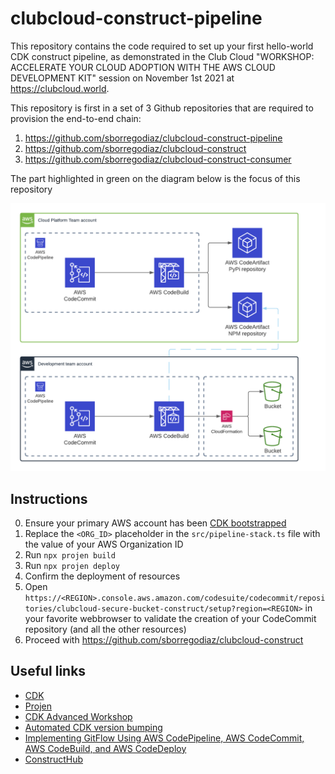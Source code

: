 # clubcloud-construct-pipeline
This repository contains the code required to set up your first hello-world CDK construct pipeline, as demonstrated in the Club Cloud "WORKSHOP: ACCELERATE YOUR CLOUD ADOPTION WITH THE AWS CLOUD DEVELOPMENT KIT" session on November 1st 2021 at https://clubcloud.world.

This repository is first in a set of 3 Github repositories that are required to provision the end-to-end chain:
1. https://github.com/sborregodiaz/clubcloud-construct-pipeline
2. https://github.com/sborregodiaz/clubcloud-construct
3. https://github.com/sborregodiaz/clubcloud-construct-consumer

The part highlighted in green on the diagram below is the focus of this repository  

![Architecture diagram](assets/1.png "Architecture diagram")

## Instructions
0. Ensure your primary AWS account has been [CDK bootstrapped](https://docs.aws.amazon.com/cdk/latest/guide/bootstrapping.html)
1. Replace the `<ORG_ID>` placeholder in the `src/pipeline-stack.ts` file with the value of your AWS Organization ID
2. Run `npx projen build`
3. Run `npx projen deploy`
4. Confirm the deployment of resources
5. Open `https://<REGION>.console.aws.amazon.com/codesuite/codecommit/repositories/clubcloud-secure-bucket-construct/setup?region=<REGION>` in your favorite webbrowser to validate the creation of your CodeCommit repository (and all the other resources)
6. Proceed with https://github.com/sborregodiaz/clubcloud-construct

## Useful links
* [CDK](https://github.com/aws/aws-cdk)
* [Projen](https://github.com/projen/projen)
* [CDK Advanced Workshop](https://cdk-advanced.workshop.aws/start.html)
* [Automated CDK version bumping](https://matthewbonig.com/2021/04/06/automating-construct-publishing/)
* [Implementing GitFlow Using AWS CodePipeline, AWS CodeCommit, AWS CodeBuild, and AWS CodeDeploy](https://aws.amazon.com/blogs/devops/implementing-gitflow-using-aws-codepipeline-aws-codecommit-aws-codebuild-and-aws-codedeploy/)
* [ConstructHub](https://constructs.dev/)